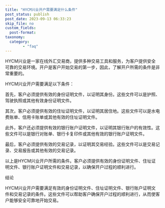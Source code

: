 ```yaml
---
title: "HYCM兴业开户需要满足什么条件"
post_status: publish
post_date: 2023-09-13 06:33:23
skip_file: no
custom_fields: 
  post-format: 
taxonomy:
  category:
        - "faq"
---
```


HYCM兴业是一家在线外汇交易商，提供多种交易工具和服务，为客户提供安全可靠的交易环境。开户是客户开始交易的第一步，因此，了解开户所需的条件是非常重要的。

HYCM兴业开户需要满足以下条件：

首先，客户必须提供有效的身份证明文件，以证明其身份。这些文件可以是护照、驾驶执照或其他有效身份证明文件。

其次，客户必须提供有效的住址证明文件，以证明其居住地。这些文件可以是水电费账单、信用卡账单或其他有效的住址证明文件。

此外，客户还必须提供有效的银行账户证明文件，以证明其银行账户的有效性。这些文件可以是银行对账单、银行卡复印件或其他有效的银行账户证明文件。

最后，客户必须提供有效的交易记录，以证明其交易经验。这些文件可以是交易记录、交易报告或其他有效的交易记录。

以上是HYCM兴业开户所需的条件。客户必须提供有效的身份证明文件、住址证明文件、银行账户证明文件和交易记录，以确保开户过程的顺利进行。

结论

HYCM兴业开户需要满足有效的身份证明文件、住址证明文件、银行账户证明文件和交易记录的条件。这些文件可以帮助客户确保开户过程的顺利进行，从而使客户能够安全可靠地开始交易。
